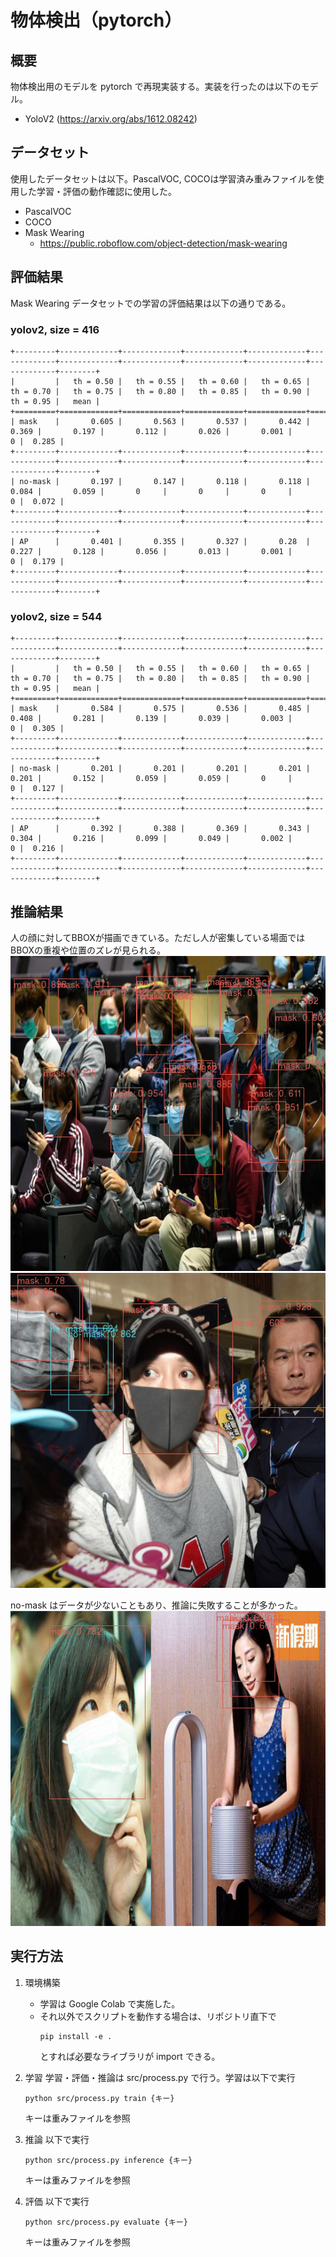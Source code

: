 # 物体検出（pytorch）

## 概要
物体検出用のモデルを pytorch で再現実装する。実装を行ったのは以下のモデル。
* YoloV2 (https://arxiv.org/abs/1612.08242)

## データセット
使用したデータセットは以下。PascalVOC, COCOは学習済み重みファイルを使用した学習・評価の動作確認に使用した。
* PascalVOC
* COCO
* Mask Wearing
    * https://public.roboflow.com/object-detection/mask-wearing

## 評価結果
Mask Wearing データセットでの学習の評価結果は以下の通りである。
### yolov2, size = 416
```
+---------+-------------+-------------+-------------+-------------+-------------+-------------+-------------+-------------+-------------+-------------+--------+
|         |   th = 0.50 |   th = 0.55 |   th = 0.60 |   th = 0.65 |   th = 0.70 |   th = 0.75 |   th = 0.80 |   th = 0.85 |   th = 0.90 |   th = 0.95 |   mean |
+=========+=============+=============+=============+=============+=============+=============+=============+=============+=============+=============+========+
| mask    |       0.605 |       0.563 |       0.537 |       0.442 |       0.369 |       0.197 |       0.112 |       0.026 |       0.001 |           0 |  0.285 |
+---------+-------------+-------------+-------------+-------------+-------------+-------------+-------------+-------------+-------------+-------------+--------+
| no-mask |       0.197 |       0.147 |       0.118 |       0.118 |       0.084 |       0.059 |       0     |       0     |       0     |           0 |  0.072 |
+---------+-------------+-------------+-------------+-------------+-------------+-------------+-------------+-------------+-------------+-------------+--------+
| AP      |       0.401 |       0.355 |       0.327 |       0.28  |       0.227 |       0.128 |       0.056 |       0.013 |       0.001 |           0 |  0.179 |
+---------+-------------+-------------+-------------+-------------+-------------+-------------+-------------+-------------+-------------+-------------+--------+
```

### yolov2, size = 544
```
+---------+-------------+-------------+-------------+-------------+-------------+-------------+-------------+-------------+-------------+-------------+--------+
|         |   th = 0.50 |   th = 0.55 |   th = 0.60 |   th = 0.65 |   th = 0.70 |   th = 0.75 |   th = 0.80 |   th = 0.85 |   th = 0.90 |   th = 0.95 |   mean |
+=========+=============+=============+=============+=============+=============+=============+=============+=============+=============+=============+========+
| mask    |       0.584 |       0.575 |       0.536 |       0.485 |       0.408 |       0.281 |       0.139 |       0.039 |       0.003 |           0 |  0.305 |
+---------+-------------+-------------+-------------+-------------+-------------+-------------+-------------+-------------+-------------+-------------+--------+
| no-mask |       0.201 |       0.201 |       0.201 |       0.201 |       0.201 |       0.152 |       0.059 |       0.059 |       0     |           0 |  0.127 |
+---------+-------------+-------------+-------------+-------------+-------------+-------------+-------------+-------------+-------------+-------------+--------+
| AP      |       0.392 |       0.388 |       0.369 |       0.343 |       0.304 |       0.216 |       0.099 |       0.049 |       0.002 |           0 |  0.216 |
+---------+-------------+-------------+-------------+-------------+-------------+-------------+-------------+-------------+-------------+-------------+--------+
```

## 推論結果
人の顔に対してBBOXが描画できている。ただし人が密集している場面ではBBOXの重複や位置のズレが見られる。
![image.png](images/result_544_1.png)
![image.png](images/result_544_2.png)

no-mask はデータが少ないこともあり、推論に失敗することが多かった。
![image.png](images/result_544_3.png)

## 実行方法
1. 環境構築
    * 学習は Google Colab で実施した。
    * それ以外でスクリプトを動作する場合は、リポジトリ直下で
        ```
        pip install -e .
        ```
        とすれば必要なライブラリが import できる。

1. 学習
    学習・評価・推論は src/process.py で行う。学習は以下で実行
    ```
    python src/process.py train {キー}
    ```
    キーは重みファイルを参照

1. 推論
    以下で実行
    ```
    python src/process.py inference {キー}
    ```
    キーは重みファイルを参照

1. 評価
    以下で実行
    ```
    python src/process.py evaluate {キー}
    ```
    キーは重みファイルを参照

